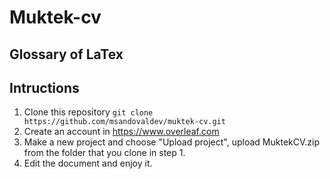 # Muktek-cv

## Glossary of LaTex

## Intructions

1. Clone this repository 
    `git clone https://github.com/msandovaldev/muktek-cv.git`
2. Create an account in https://www.overleaf.com
3. Make a new project and choose "Upload project", upload MuktekCV.zip from the folder that you clone in step 1.
4. Edit the document and enjoy it.

